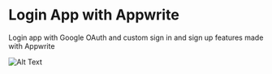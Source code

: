 # Login App with Appwrite
Login app with Google OAuth and custom sign in and sign up features made with Appwrite 

![Alt Text](https://media.giphy.com/media/4xTlvfM8en4MPKGklb/giphy.gif)

